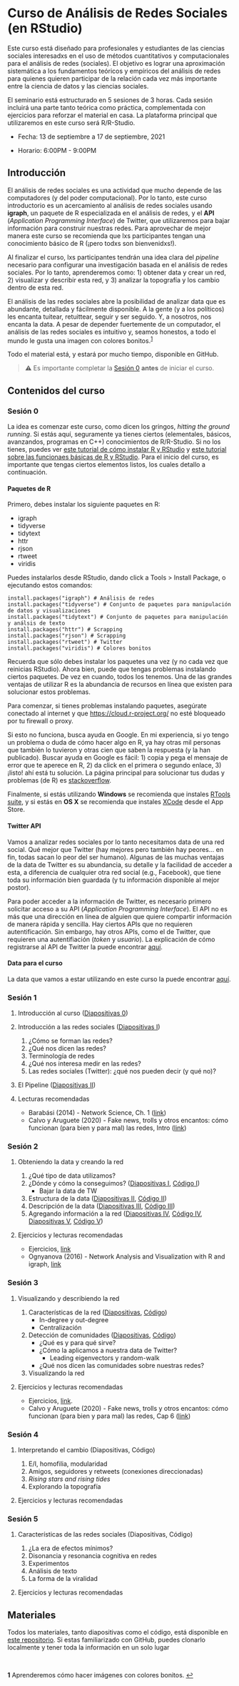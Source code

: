 # Curso de Análisis de Redes Sociales (en RStudio)

Este curso está diseñado para profesionales y estudiantes de las ciencias sociales interesadxs en el uso de métodos cuantitativos y computacionales para el análisis de redes (sociales). El objetivo es lograr una aproximación sistemática a los fundamentos teóricos y empíricos del análisis de redes para quienes quieren participar de la relación cada vez más importante entre la ciencia de datos y las ciencias sociales. 

El seminario está estructurado en 5 sesiones de 3 horas. Cada sesión incluirá una parte tanto teórica como práctica, complementada con ejercicios para reforzar el material en casa. La plataforma principal que utilizaremos en este curso será R/R-Studio. 

- Fecha: 13 de septiembre a 17 de septiembre, 2021

- Horario: 6:00PM - 9:00PM

## Introducción

El análisis de redes sociales es una actividad que mucho depende de las computadores (y del poder computacional). Por lo tanto, este curso introductorio es un acercamiento al análisis de redes sociales usando **igraph**, un paquete de R especializada en el análisis de redes, y el **API** (*Application Programming Interface*) de Twitter, que utilizaremos para bajar información para construir nuestras redes. Para aprovechar de mejor manera este curso se recomienda que lxs participantes tengan una conocimiento básico de R (¡pero todxs son bienvenidxs!). 

Al finalizar el curso, lxs participantes tendrán una idea clara del *pipeline* necesario para configurar una investigación basada en el análisis de redes sociales. Por lo tanto, aprenderemos como: 1) obtener data y crear un red, 2) visualizar y describir esta red, y 3) analizar la topografía y los cambio dentro de esta red. 

El análisis de las redes sociales abre la posibilidad de analizar data que es abundante, detallada y fácilmente disponible. A la gente (y a los políticos) les encanta tuitear, retuittear, seguir y ser seguido. Y, a nosotros, nos encanta la data. A pesar de depender fuertemente de un computador, el análisis de las redes sociales es intuitivo y, seamos honestos, a todo el mundo le gusta una imagen con colores bonitos.<sup id="a1">[1](#f1)</sup> 

Todo el material está, y estará por mucho tiempo, disponible en GitHub. 

> :warning: Es importante completar la [Sesión 0](#sesión-0) **antes** de iniciar el curso. 

## Contenidos del curso

### Sesión 0

La idea es comenzar este curso, como dicen los gringos, *hitting the ground running*. Si estás aquí, seguramente ya tienes ciertos (elementales, básicos, avanzandos, programas en C++) conocimientos de R/R-Studio. Si no los tienes, puedes ver [este tutorial de cómo instalar R y RStudio](https://www.youtube.com/watch?v=TFGYlKvQEQ4) y [este tutorial sobre las funcionaes básicas de R y RStudio](https://www.youtube.com/watch?v=BvKETZ6kr9Q). Para el inicio del curso, es importante que tengas ciertos elementos listos, los cuales detallo a continuación. 

#### Paquetes de R

Primero, debes instalar los siguiente paquetes en R:

- igraph
- tidyverse
- tidytext
- httr
- rjson
- rtweet
- viridis

Puedes instalarlos desde RStudio, dando click a Tools > Install Package, o ejecutando estos comandos: 

```
install.packages("igraph") # Análisis de redes
install.packages("tidyverse") # Conjunto de paquetes para manipulación de datos y visualizaciones
install.packages("tidytext") # Conjunto de paquetes para manipulación y análsis de texto
install.packages("httr") # Scrapping
install.packages("rjson") # Scrapping
install.packages("rtweet") # Twitter
install.packages("viridis") # Colores bonitos

```

Recuerda que sólo debes instalar los paquetes una vez (y no cada vez que reinicias RStudio). Ahora bien, puede que tengas problemas instalando ciertos paquetes. De vez en cuando, todos los tenemos. Una de las grandes ventajas de utilizar R es la abundancia de recursos en línea que existen para solucionar estos problemas. 

Para comenzar, si tienes problemas instalando paquetes, asegúrate conectado al internet y que https://cloud.r-project.org/ no esté bloqueado por tu firewall o proxy. 


Si esto no funciona, busca ayuda en Google. En mi experiencia, si yo tengo un problema o duda de cómo hacer algo en R, ya hay otras mil personas que también lo tuvieron y otras cien que saben la respuesta (y la han publicado). Buscar ayuda en Google es fácil: 1) copia y pega el mensaje de error que te aperece en R, 2) da click en el primera o segundo enlace, 3) ¡listo! ahí está tu solución. La página principal para solucionar tus dudas y problemas (de R) es [stackoverflow](https://stackoverflow.com/]).

Finalmente, si estás utilizando **Windows** se recomienda que instales [RTools suite](https://cran.r-project.org/bin/windows/Rtools/), y si estás en **OS X** se recomienda que instales [XCode](https://apps.apple.com/gb/app/xcode/id497799835?mt=12) desde el App Store.

#### Twitter API

Vamos a analizar redes sociales por lo tanto necesitamos data de una red social. Qué mejor que Twitter (hay mejores pero también hay peores... en fin, todas sacan lo peor del ser humano). Algunas de las muchas ventajas de la data de Twitter es su abundancia, su detalle y la facilidad de acceder a esta, a diferencia de cualquier otra red social (e.g., Facebook), que tiene toda su información bien guardada (y tu información disponible al mejor postor). 

Para poder acceder a la información de Twitter, es necesario primero solicitar acceso a su API (*Application Programming Interface*). El API no es más que una dirección en línea de alguien que quiere compartir información de manera rápida y sencilla. Hay ciertos APIs que no requieren autentificación. Sin embargo, hay otros APIs, como el de Twitter, que requieren una autentifiación (*token* y *usuario*). La explicación de cómo registrarse al API de Twitter la puede encontrar [aquí](https://github.com/svallejovera/sergio_arboleda_analisis_de_redes/blob/main/tw_api.md). 

#### Data para el curso

La data que vamos a estar utilizando en este curso la puede encontrar [aquí](https://uofh-my.sharepoint.com/:u:/g/personal/svallej2_cougarnet_uh_edu/ER7eIS59039LgUYnZkFH3RMBJvsxXKL1X_l62qnhazJIgg?e=mWuy2x). 

### Sesión 1

1. Introducción al curso ([Diapositivas 0](https://github.com/svallejovera/sergio_arboleda_analisis_de_redes/blob/main/introduccion.pdf))
2. Introducción a las redes sociales ([Diapositivas I](https://github.com/svallejovera/sergio_arboleda_analisis_de_redes/blob/main/Intro%20a%20las%20redes%20sociales%20-%20sesion%201.pdf))
    1. ¿Cómo se forman las redes?
    2. ¿Qué nos dicen las redes?
    3. Terminología de redes
    4. ¿Qué nos interesa medir en las redes?
    5. Las redes sociales (Twitter): ¿qué nos pueden decir (y qué no)?

2. El Pipeline ([Diapositivas II](https://github.com/svallejovera/sergio_arboleda_analisis_de_redes/blob/main/pipeline%20-%20sesion%201_2.pdf))

3. Lecturas recomendadas
    - Barabási (2014) - Network Science, Ch. 1 ([link](https://github.com/svallejovera/sergio_arboleda_analisis_de_redes/blob/main/lectura%20sesion%201.pdf))
    - Calvo y Aruguete (2020) - Fake news, trolls y otros encantos: cómo funcionan (para bien y para mal) las redes, Intro ([link](https://github.com/svallejovera/sergio_arboleda_analisis_de_redes/blob/main/lectura%20sesion%201b.pdf))
    
### Sesión 2

1. Obteniendo la data y creando la red 
    1. ¿Qué tipo de data utilizamos?
    2. ¿Dónde y cómo la conseguimos? ([Diapositivas I](https://github.com/svallejovera/sergio_arboleda_analisis_de_redes/blob/main/data%20de%20tw%20-%20sesion%202_1.pdf), [Código I](https://github.com/svallejovera/sergio_arboleda_analisis_de_redes/blob/main/data%20de%20tw%20-%20sesion%202_1%20code.R))
        - Bajar la data de TW
    3. Estructura de la data ([Diapositivas II](https://github.com/svallejovera/sergio_arboleda_analisis_de_redes/blob/main/data%20de%20tw%20-%20sesion%202_2.pdf), [Código II](https://github.com/svallejovera/sergio_arboleda_analisis_de_redes/blob/main/data%20de%20tw%20-%20sesion%202_2%20code.R))
    4. Descripción de la data ([Diapositivas III](https://github.com/svallejovera/sergio_arboleda_analisis_de_redes/blob/main/data%20de%20tw%20-%20sesion%202_3.pdf), [Código III](https://github.com/svallejovera/sergio_arboleda_analisis_de_redes/blob/main/data%20de%20tw%20-%20sesion%202_3%20code.R))
    5. Agregando información a la red ([Diapositivas IV](https://github.com/svallejovera/sergio_arboleda_analisis_de_redes/blob/main/data%20de%20tw%20-%20sesion%202_4.pdf), [Código IV](https://github.com/svallejovera/sergio_arboleda_analisis_de_redes/blob/main/data%20de%20tw%20-%20sesion%202_44%20code.R), [Diapositivas V](https://github.com/svallejovera/sergio_arboleda_analisis_de_redes/blob/main/data%20de%20tw%20-%20sesion%202_4.pdf), [Código V](https://github.com/svallejovera/sergio_arboleda_analisis_de_redes/blob/main/data%20de%20tw%20-%20sesion%202_4%20code.R))

2. Ejercicios y lecturas recomendadas
    - Ejercicios, [link](https://github.com/svallejovera/sergio_arboleda_analisis_de_redes/blob/main/ejercicios%20sesion%202.pdf)
    - Ognyanova (2016) - Network Analysis and Visualization with R and igraph, [link](https://github.com/svallejovera/sergio_arboleda_analisis_de_redes/blob/main/NetSciX_2016_Workshop.pdf)

### Sesión 3 

1. Visualizando y describiendo la red 
    1. Características de la red ([Diapositivas](https://github.com/svallejovera/sergio_arboleda_analisis_de_redes/blob/main/caracteristicas%20de%20tw%20-%20sesion%203_1.pdf), [Código](https://github.com/svallejovera/sergio_arboleda_analisis_de_redes/blob/main/caracteristicas%20de%20tw%20-%20sesion%203_1%20code.R))
        - In-degree y out-degree
        - Centralización
    2. Detección de comunidades ([Diapositivas](https://github.com/svallejovera/sergio_arboleda_analisis_de_redes/blob/main/comunidades%20de%20tw%20-%20sesion%203_2.pdf), [Código](https://github.com/svallejovera/sergio_arboleda_analisis_de_redes/blob/main/comunidades%20de%20tw%20-%20sesion%203_2%20y%20sesion%203_3%20code.R))
        - ¿Qué es y para qué sirve?
        - ¿Cómo la aplicamos a nuestra data de Twitter?
            - Leading eigenvectors y random-walk
        - ¿Qué nos dicen las comunidades sobre nuestras redes?
    3. Visualizando la red

2. Ejercicios y lecturas recomendadas
    - Ejercicios, [link](https://github.com/svallejovera/sergio_arboleda_analisis_de_redes/blob/main/ejercicios%20sesion%203.pdf).
    - Calvo y Aruguete (2020) - Fake news, trolls y otros encantos: cómo funcionan (para bien y para mal) las redes, Cap 6 ([link](https://github.com/svallejovera/sergio_arboleda_analisis_de_redes/blob/main/Fake%20news%2C%20trolls%20y%20otros%20encantos%20by%20Ernesto%20Calvo%2C%20Natalia%20Aruguete%20Cap%206.pdf))


### Sesión 4

1. Interpretando el cambio (Diapositivas, Código)
    1. E/I, homofilia, modularidad
    2. Amigos, seguidores y retweets (conexiones direccionadas)
    3. *Rising stars and rising tides*
    4. Explorando la topografía 

2. Ejercicios y lecturas recomendadas

### Sesión 5

1. Características de las redes sociales (Diapositivas, Código)
    1. ¿La era de efectos mínimos?
    2. Disonancia y resonancia cognitiva en redes
    3. Experimentos 
    4. Análisis de texto
    5. La forma de la viralidad

2. Ejercicios y lecturas recomendadas


## Materiales

Todos los materiales, tanto diapositivas como el código, está disponible en [este repositorio](https://github.com/svallejovera/sergio_arboleda_analisis_de_redes). Si estas familiarizado con GitHub, puedes clonarlo localmente y tener toda la información en un solo lugar

&nbsp;
&nbsp;
&nbsp;
&nbsp;
&nbsp;
&nbsp;
&nbsp;

<b id="f1">1</b> Aprenderemos cómo hacer imágenes con colores bonitos. [↩](#a1)
